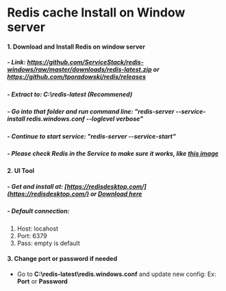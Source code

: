 # Redis cache Install on Window server

#### 1. Download and Install Redis on window server
##### - Link: https://github.com/ServiceStack/redis-windows/raw/master/downloads/redis-latest.zip or https://github.com/tporadowski/redis/releases
##### - Extract to: C:\redis-latest (Recommened)
##### - Go into that folder and run command line: "*redis-server --service-install redis.windows.conf --loglevel verbose*"
##### - Continue to start service: "*redis-server --service-start*"
##### - Please check Redis in the Service to make sure it works, like [this image](http://i.imgur.com/v07MKdw.png "this")

#### 2. UI Tool
##### - Get and install at: [https://redisdesktop.com/](https://redisdesktop.com/) or [Download here](https://github.com/uglide/RedisDesktopManager/releases/tag/0.8.8)
##### - Default connection:
1. Host: locahost
1. Port: 6379
1. Pass: empty is default


#### 3. Change port or password if needed
* Go to **C:\redis-latest\redis.windows.conf** and update new config: Ex: **Port** or **Password**
